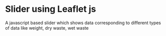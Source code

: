 # Slider using Leaflet js
A javascript based slider which shows data corresponding to different types of data like weight, dry waste, wet waste
